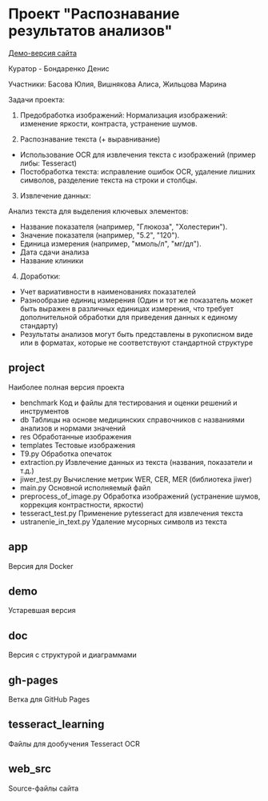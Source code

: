 # Проект "Распознавание результатов анализов"

[Демо-версия сайта](https://visha1308.github.io/ML-project-23931/)

Куратор - Бондаренко Денис

Участники: Басова Юлия, Вишнякова Алиса, Жильцова Марина

Задачи проекта:

1. Предобработка изображений: Нормализация изображений: изменение яркости, контраста,
устранение шумов.

2. Распознавание текста (+ выравнивание)
- Использование OCR для извлечения текста с изображений (пример либы: Tesseract)
- Постобработка текста: исправление ошибок OCR, удаление лишних символов, разделение текста
на строки и столбцы.

3. Извлечение данных:

Анализ текста для выделения ключевых элементов:
- Название показателя (например, "Глюкоза", "Холестерин").
- Значение показателя (например, "5.2", "120").
- Единица измерения (например, "ммоль/л", "мг/дл").
- Дата сдачи анализа
- Название клиники

4. Доработки:
- Учет вариативности в наименованиях показателей
- Разнообразие единиц измерения (Один и тот же показатель может быть выражен в различных
единицах измерения, что требует дополнительной обработки для приведения данных к единому
стандарту)
- Результаты анализов могут быть представлены в рукописном виде или в форматах, которые не
соответствуют стандартной структуре

## project
Наиболее полная версия проекта

- benchmark
  Код и файлы для тестирования и оценки решений и инструментов
- db
  Таблицы на основе медицинских справочников с названиями анализов и нормами значений
- res
  Обработанные изображения
- templates
  Тестовые изображения
- T9.py
  Обработка опечаток
- extraction.py
  Извлечение данных из текста (названия, показатели и т.д.)
- jiwer_test.py
  Вычисление метрик WER, CER, MER (библиотека jiwer)
- main.py
  Основной исполняемый файл
- preprocess_of_image.py
  Обработка изображений (устранение шумов, коррекция контрастности, яркости)
- tesseract_test.py
  Применение pytesseract для извлечения текста
- ustranenie_in_text.py
  Удаление мусорных символв из текста

## app
Версия для Docker

## demo
Устаревшая версия

## doc
Версия с структурой и диаграммами

## gh-pages
Ветка для GitHub Pages

## tesseract_learning
Файлы для дообучения Tesseract OCR

## web_src
Source-файлы сайта
